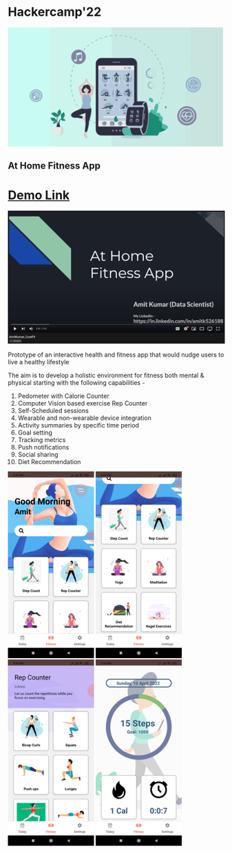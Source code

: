 # Hackercamp'22

<img src="app/assets/images/app.png" width="500" />

## At Home Fitness App

# [Demo Link](https://youtu.be/bqc66M7sx5Y)
[![Watch the video](app/assets/images/demo.png)](https://youtu.be/bqc66M7sx5Y)


Prototype of an interactive health and fitness app that would nudge users to live a healthy lifestyle

The aim is to develop a holistic environment for fitness both mental & physical starting with the following capabilities -  
1. Pedometer with Calorie Counter
2. Computer Vision based exercise Rep Counter
3. Self-Scheduled sessions
4. Wearable and non-wearable device integration
5. Activity summaries by specific time period
6. Goal setting
7. Tracking metrics
8. Push notifications
9. Social sharing
10. Diet Recommendation

<p float="left">
  <img src="app/assets/images/ss1.jpg" width="200" />
  <img src="app/assets/images/ss2.jpg" width="200" /> 
  <img src="app/assets/images/ss3.jpg" width="200" />
  <img src="app/assets/images/ss4.jpg" width="200" /> 
</p>
